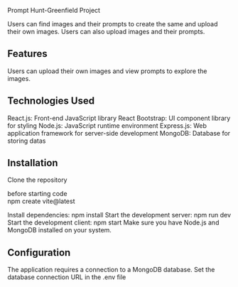 
Prompt Hunt-Greenfield Project

Users can find images and their prompts to create the same and upload their own images. Users can also upload images and their prompts.

Features
----
Users can upload their own images and view prompts to explore the images.

Technologies Used
----
React.js: Front-end JavaScript library
React Bootstrap: UI component library for styling
Node.js: JavaScript runtime environment
Express.js: Web application framework for server-side development
MongoDB: Database for storing datas

Installation
----
Clone the repository

before starting code  
npm create vite@latest

Install dependencies: npm install
Start the development server: npm run dev
Start the development client: npm start
Make sure you have Node.js and MongoDB installed on your system.

Configuration
----
The application requires a connection to a MongoDB database. Set the database connection URL in the .env file
